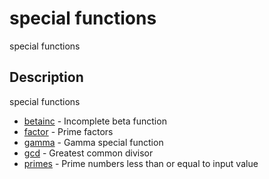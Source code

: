 # special functions

special functions

## Description

special functions

- [betainc](betainc.md) - Incomplete beta function
- [factor](factor.md) - Prime factors
- [gamma](gamma.md) - Gamma special function
- [gcd](gcd.md) - Greatest common divisor
- [primes](primes.md) - Prime numbers less than or equal to input value
